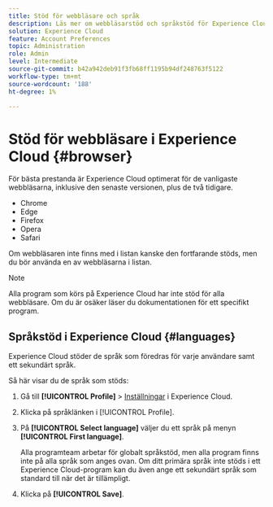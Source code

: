 ```yaml
---
title: Stöd för webbläsare och språk
description: Läs mer om webbläsarstöd och språkstöd för Experience Cloud-program. Välj ett primärt och sekundärt språk i din kontoprofil.
solution: Experience Cloud
feature: Account Preferences
topic: Administration
role: Admin
level: Intermediate
source-git-commit: b42a942deb91f3fb68ff1195b94df248763f5122
workflow-type: tm+mt
source-wordcount: '188'
ht-degree: 1%

---
```


# Stöd för webbläsare i Experience Cloud {#browser}

För bästa prestanda är Experience Cloud optimerat för de vanligaste webbläsarna, inklusive den senaste versionen, plus de två tidigare.

* Chrome
* Edge
* Firefox
* Opera
* Safari

Om webbläsaren inte finns med i listan kanske den fortfarande stöds, men du bör använda en av webbläsarna i listan.

>[!NOTE]
>
>Alla program som körs på Experience Cloud har inte stöd för alla webbläsare. Om du är osäker läser du dokumentationen för ett specifikt program.

## Språkstöd i Experience Cloud {#languages}

Experience Cloud stöder de språk som föredras för varje användare samt ett sekundärt språk.

Så här visar du de språk som stöds:

1. Gå till **[!UICONTROL Profile]** > [Inställningar](https://experience.adobe.com/preferences) i Experience Cloud.

1. Klicka på språklänken i [!UICONTROL Profile].

1. På **[!UICONTROL Select language]** väljer du ett språk på menyn **[!UICONTROL First language]**.

   Alla programteam arbetar för globalt språkstöd, men alla program finns inte på alla språk som anges ovan. Om ditt primära språk inte stöds i ett Experience Cloud-program kan du även ange ett sekundärt språk som standard till när det är tillämpligt.

1. Klicka på **[!UICONTROL Save]**.